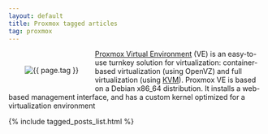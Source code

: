 ```yaml
---
layout: default
title: Proxmox tagged articles
tag: proxmox
---
```


<div style="float: left; margin: 2.0rem;">
	<img src="/public/images/{{ page.tag }}.png" style="max-width: 10rem;" alt="{{ page.tag }}" />
</div>

[Proxmox Virtual Environment](https://www.proxmox.com/) (VE) is an easy-to-use turnkey solution for virtualization: container-based virtualization (using OpenVZ) and full virtualization (using [KVM](/tag/kvm)). Proxmox VE is based on a Debian x86_64 distribution. It installs a web-based management interface, and has a custom kernel optimized for a virtualization environment


{% include tagged_posts_list.html %}


